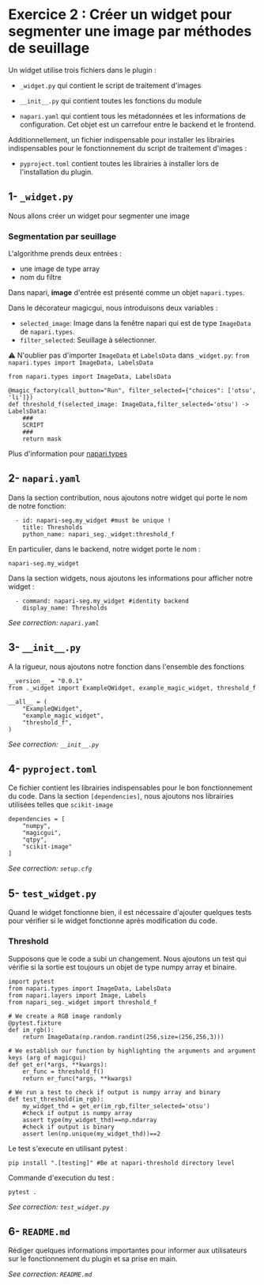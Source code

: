 # Exercice 2 : Créer un widget pour segmenter une image par méthodes de seuillage

Un widget utilise trois fichiers dans le plugin : 

- `_widget.py` qui contient le script de traitement d'images

- `__init__.py` qui contient toutes les fonctions du module

- `napari.yaml` qui contient tous les métadonnées et les informations de configuration. Cet objet est un carrefour entre le backend et le frontend.

Additionnellement, un fichier indispensable pour installer les librairies indispensables pour le fonctionnement du script de traitement d'images :

- `pyproject.toml` contient toutes les librairies à installer lors de l'installation du plugin.

## 1- `_widget.py`

Nous allons créer un widget pour segmenter une image

### Segmentation par seuillage

L'algorithme prends deux entrées :
- une image de type array
- nom du filtre

Dans napari, **image** d'entrée est présenté comme un objet `napari.types`.

Dans le décorateur magicgui, nous introduisons deux variables :

- `selected_image`: Image dans la fenêtre napari qui est de type `ImageData` de `napari.types`.
- `filter_selected`: Seuillage à sélectionner.

⚠️ N'oublier pas d'importer `ImageData` et `LabelsData` dans `_widget.py`: `from napari.types import ImageData, LabelsData`

```
from napari.types import ImageData, LabelsData

@magic_factory(call_button="Run", filter_selected={"choices": ['otsu', 'li']})
def threshold_f(selected_image: ImageData,filter_selected='otsu') -> LabelsData:
    ###
    SCRIPT
    ###
    return mask
```

Plus d'information pour [napari.types](https://napari.org/stable/api/napari.types.html)

## 2- `napari.yaml`

Dans la section contribution, nous ajoutons notre widget qui porte le nom de notre fonction:
```
  - id: napari-seg.my_widget #must be unique !
    title: Thresholds
    python_name: napari_seg._widget:threshold_f

```
En particulier, dans le backend, notre widget porte le nom : 
```
napari-seg.my_widget
```
Dans la section widgets, nous ajoutons les informations pour afficher notre widget :
```
  - command: napari-seg.my_widget #identity backend
    display_name: Thresholds
```

*See correction: `napari.yaml`*

## 3- `__init__.py`

A la rigueur, nous ajoutons notre fonction dans l'ensemble des fonctions 
```
__version__ = "0.0.1"
from ._widget import ExampleQWidget, example_magic_widget, threshold_f

__all__ = (
    "ExampleQWidget",
    "example_magic_widget",
    "threshold_f",
)
```

*See correction: `__init__.py`*

## 4-  `pyproject.toml`

Ce fichier contient les librairies indispensables pour le bon fonctionnement du code. Dans la section `[dependencies]`, nous ajoutons nos librairies utilisées telles que `scikit-image`
```
dependencies = [
    "numpy",
    "magicgui",
    "qtpy",
    "scikit-image"
]
```

*See correction: `setup.cfg`*

## 5-  `test_widget.py`

Quand le widget fonctionne bien, il est nécessaire d'ajouter quelques tests pour vérifier si le widget fonctionne après modification du code. 

### Threshold

Supposons que le code a subi un changement. Nous ajoutons un test qui vérifie si la sortie est toujours un objet de type numpy array et binaire.

```
import pytest
from napari.types import ImageData, LabelsData
from napari.layers import Image, Labels
from napari_seg._widget import threshold_f

# We create a RGB image randomly
@pytest.fixture
def im_rgb():
    return ImageData(np.random.randint(256,size=(256,256,3)))

# We establish our function by highlighting the arguments and argument keys (arg of magicgui)
def get_er(*args, **kwargs):
    er_func = threshold_f()
    return er_func(*args, **kwargs)

# We run a test to check if output is numpy array and binary
def test_threshold(im_rgb):
    my_widget_thd = get_er(im_rgb,filter_selected='otsu')
    #check if output is numpy array
    assert type(my_widget_thd)==np.ndarray
    #check if output is binary
    assert len(np.unique(my_widget_thd))==2
```

Le test s'execute en utilisant pytest :
```
pip install ".[testing]" #Be at napari-threshold directory level
```
Commande d'execution du test :
```
pytest .
```

*See correction: `test_widget.py`*

## 6-  `README.md`

Rédiger quelques informations importantes pour informer aux utilisateurs sur le fonctionnement du plugin et sa prise en main.

*See correction: `README.md`*
